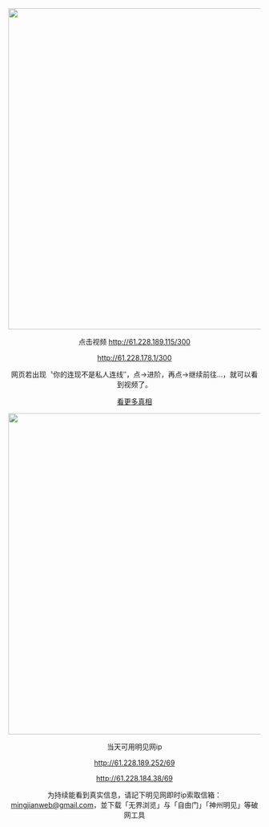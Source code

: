 <div align="center"><a href="http://61.228.189.115/300"><IMG SRC="https://github.com/gofanben/gm/blob/master/img-2/swspip.jpg" width=640></a>

点击视频 http://61.228.189.115/300

http://61.228.178.1/300

 网页若出现〝你的连现不是私人连线″，点→进阶，再点→继续前往...，就可以看到视频了。		

<div align=center><a href="https://bit.ly/2RQM1hX"> 看更多真相 </a></div><p>

<div align="center"><a href="http://61.228.189.252/69"><IMG SRC="https://github.com/gofanben/gm/blob/master/img-2/minjen.jpg" width=640></a>
 
当天可用明见网ip

http://61.228.189.252/69

http://61.228.184.38/69

为持续能看到真实信息，请記下明见网即时ip索取信箱：mingjianweb@gmail.com，並下载「无界浏览」与「自由门」「神州明见」等破网工具



